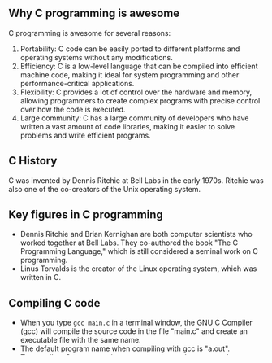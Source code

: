 ## Why C programming is awesome
C programming is awesome for several reasons:

1. Portability: C code can be easily ported to different platforms and operating systems without any modifications.
2. Efficiency: C is a low-level language that can be compiled into efficient machine code, making it ideal for system programming and other performance-critical applications.
3. Flexibility: C provides a lot of control over the hardware and memory, allowing programmers to create complex programs with precise control over how the code is executed.
4. Large community: C has a large community of developers who have written a vast amount of code libraries, making it easier to solve problems and write efficient programs.

## C History
C was invented by Dennis Ritchie at Bell Labs in the early 1970s. Ritchie was also one of the co-creators of the Unix operating system.

## Key figures in C programming
- Dennis Ritchie and Brian Kernighan are both computer scientists who worked together at Bell Labs. They co-authored the book "The C Programming Language," which is still considered a seminal work on C programming.
- Linus Torvalds is the creator of the Linux operating system, which was written in C.

## Compiling C code
- When you type `gcc main.c` in a terminal window, the GNU C Compiler (gcc) will compile the source code in the file "main.c" and create an executable file with the same name.
- The default program name when compiling with gcc is "a.out".
- To compile a C program using gcc, you can use the command `gcc source_file.c -o output_file`. This will create an executable file named "output_file" from the source code in "source_file.c".

## C Concepts
- The entry point is the point in the program where the execution begins. In a C program, the entry point is the main function.
- The main function is the starting point of a C program. It is where the program begins executing and typically contains the program's primary logic.
- The return value of the main function influences the return value of the program. A return value of 0 indicates that the program executed successfully, while a non-zero value indicates an error or abnormal termination. The specific values returned by the main function can be used to provide additional information about the nature of the error or termination.

## Printing Text
- To print text in C, you can use the `printf`, `puts`, and `putchar` functions. 
- The `printf` function is used to print formatted text, while the `puts` function is used to print a string of text with a newline character at the end. 
- The `putchar` function is used to print a single character.

## Unary Operator
- You can use the `sizeof` unary operator to get the size of a specific type. For example, `sizeof(int)` will return the size of an integer in bytes.

## Official C Coding Style
- The official C coding style is defined by the "[C Programming Language](http://cslabcms.nju.edu.cn/problem_solving/images/c/cc/The_C_Programming_Language_%282nd_Edition_Ritchie_Kernighan%29.pdf)" book, which was co-authored by Brian Kernighan and Dennis Ritchie.
- To check your code against this style, you can use the [`betty-style`](https://github.com/holbertonschool/Betty) tool.

## Including Header Files
- To find the right header to include in your source code when using a standard library function, you can consult the documentation for that function or library. 
- Typically, the required header file will be listed in the documentation.
